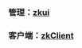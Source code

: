 ### 管理：[zkui](https://github.com/DeemOpen/zkui)
### 客户端：[zkClient](https://github.com/sgroschupf/zkclient)
